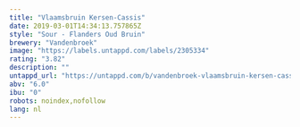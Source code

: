 ```yaml
---
title: "Vlaamsbruin Kersen-Cassis"
date: 2019-03-01T14:34:13.757865Z
style: "Sour - Flanders Oud Bruin"
brewery: "Vandenbroek"
image: "https://labels.untappd.com/labels/2305334"
rating: "3.82"
description: ""
untappd_url: "https://untappd.com/b/vandenbroek-vlaamsbruin-kersen-cassis/2305334"
abv: "6.0"
ibu: "0"
robots: noindex,nofollow
lang: nl
---
```

